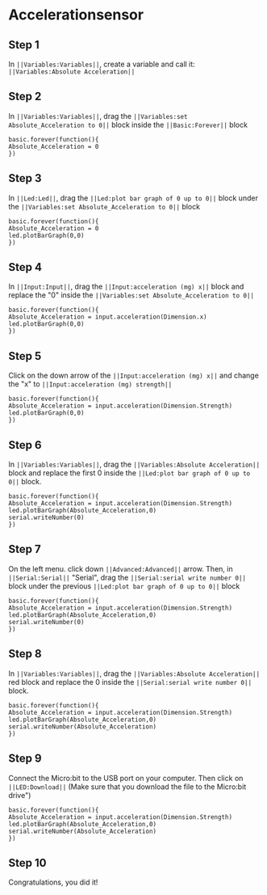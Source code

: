 # Accelerationsensor

## Step 1
In ``||Variables:Variables||``, create a variable and call it: ``||Variables:Absolute Acceleration||``
 
## Step 2
In ``||Variables:Variables||``, drag the ``||Variables:set Absolute_Acceleration to 0||`` block inside the ``||Basic:Forever||`` block
```blocks
basic.forever(function(){
Absolute_Acceleration = 0
})
```
 
## Step 3
In ``||Led:Led||``, drag the ``||Led:plot bar graph of 0 up to 0||`` block under the ``||Variables:set Absolute_Acceleration to 0||`` block
```blocks
basic.forever(function(){
Absolute_Acceleration = 0
led.plotBarGraph(0,0)
})
```
 
## Step 4
In ``||Input:Input||``, drag the ``||Input:acceleration (mg) x||`` block and replace the "0" inside the ``||Variables:set Absolute_Acceleration to 0||``
```blocks
basic.forever(function(){
Absolute_Acceleration = input.acceleration(Dimension.x)
led.plotBarGraph(0,0)
})
```
 
## Step 5
Click on the down arrow of the ``||Input:acceleration (mg) x||`` and change the "x" to ``||Input:acceleration (mg) strength||``
```blocks
basic.forever(function(){
Absolute_Acceleration = input.acceleration(Dimension.Strength)
led.plotBarGraph(0,0)
})
```

## Step 6
In ``||Variables:Variables||``, drag the ``||Variables:Absolute Acceleration||`` block and replace the first 0 inside the ``||Led:plot bar graph of 0 up to 0||`` block.
```blocks
basic.forever(function(){
Absolute_Acceleration = input.acceleration(Dimension.Strength)
led.plotBarGraph(Absolute_Acceleration,0)
serial.writeNumber(0)
})
```

## Step 7
On the left menu. click down ``||Advanced:Advanced||`` arrow. Then, in ``||Serial:Serial||`` "Serial", drag the ``||Serial:serial write number 0||`` block under the previous ``||Led:plot bar graph of 0 up to 0||`` block
```blocks
basic.forever(function(){
Absolute_Acceleration = input.acceleration(Dimension.Strength)
led.plotBarGraph(Absolute_Acceleration,0)
serial.writeNumber(0)
})
```
 
## Step 8
In ``||Variables:Variables||``, drag the ``||Variables:Absolute Acceleration||`` red block and replace the 0 inside the ``||Serial:serial write number 0||`` block.
```blocks
basic.forever(function(){
Absolute_Acceleration = input.acceleration(Dimension.Strength)
led.plotBarGraph(Absolute_Acceleration,0)
serial.writeNumber(Absolute_Acceleration)
})
```
 
## Step 9
Connect the Micro:bit to the USB port on your computer. Then click on ``||LED:Download||`` (Make sure that you download the file to the Micro:bit drive")
```blocks
basic.forever(function(){
Absolute_Acceleration = input.acceleration(Dimension.Strength)
led.plotBarGraph(Absolute_Acceleration,0)
serial.writeNumber(Absolute_Acceleration)
})
```
## Step 10
Congratulations, you did it!

<script src="https://makecode.com/gh-pages-embed.js"></script><script>makeCodeRender("{{ site.makecode.home_url }}", "{{ site.github.owner_name }}/{{ site.github.repository_name }}");</script>
